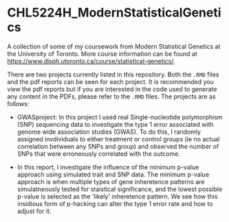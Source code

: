 # CHL5224H_ModernStatisticalGenetics

A collection of some of my coursework from Modern Statistical Genetics at the University of Toronto. More course information can be found at https://www.dlsph.utoronto.ca/course/statistical-genetics/. 

There are two projects currently listed in this repository. Both the `.RMD` files and the pdf reports can be seen for each project. It is recommended you view the pdf reports but if you are interested in the code used to generate any content in the PDFs, please refer to the `.RMD` files. The projects are as follows:

* GWASproject: In this project I used real Single-nucleotide polymorphism (SNP) sequencing data to investigate the type 1 error associated with genome wide association studies (GWAS). To do this, I randomly assigned invdividuals to either treatment or control groups (ie no actual correlation between any SNPs and group) and observed the number of SNPs that were erroneously correlated with the outcome.

* In this report, I investigate the influence of the minimum p-value approach using simulated trait and SNP data. The minimum p-value approach is when multiple types of gene inheretence patterns are simulatneously tested for staistical significance, and the lowest possible p-value is selected as the 'likely' inheretence pattern. We see how this insidious form of p-hacking can alter the type 1 error rate and how to adjust for it. 

